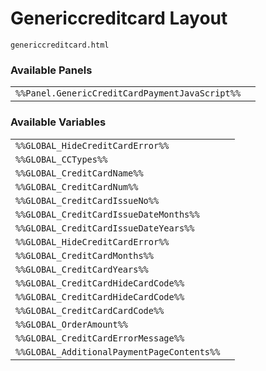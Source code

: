 # Genericcreditcard Layout

`genericcreditcard.html`

### Available Panels
|||
|---|---|
| `%%Panel.GenericCreditCardPaymentJavaScript%%` |

### Available Variables
|||
|---|---|
| `%%GLOBAL_HideCreditCardError%%` |
| `%%GLOBAL_CCTypes%%` |
| `%%GLOBAL_CreditCardName%%` |
| `%%GLOBAL_CreditCardNum%%` |
| `%%GLOBAL_CreditCardIssueNo%%` |
| `%%GLOBAL_CreditCardIssueDateMonths%%` |
| `%%GLOBAL_CreditCardIssueDateYears%%` |
| `%%GLOBAL_HideCreditCardError%%` |
| `%%GLOBAL_CreditCardMonths%%` |
| `%%GLOBAL_CreditCardYears%%` |
| `%%GLOBAL_CreditCardHideCardCode%%` |
| `%%GLOBAL_CreditCardHideCardCode%%` |
| `%%GLOBAL_CreditCardCardCode%%` |
| `%%GLOBAL_OrderAmount%%` |
| `%%GLOBAL_CreditCardErrorMessage%%` |
| `%%GLOBAL_AdditionalPaymentPageContents%%` |
